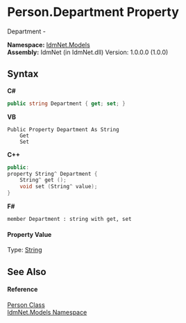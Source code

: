 # Person.Department Property 
 

Department -

**Namespace:**&nbsp;<a href="N_IdmNet_Models">IdmNet.Models</a><br />**Assembly:**&nbsp;IdmNet (in IdmNet.dll) Version: 1.0.0.0 (1.0.0)

## Syntax

**C#**<br />
``` C#
public string Department { get; set; }
```

**VB**<br />
``` VB
Public Property Department As String
	Get
	Set
```

**C++**<br />
``` C++
public:
property String^ Department {
	String^ get ();
	void set (String^ value);
}
```

**F#**<br />
``` F#
member Department : string with get, set

```


#### Property Value
Type: <a href="http://msdn2.microsoft.com/en-us/library/s1wwdcbf" target="_blank">String</a>

## See Also


#### Reference
<a href="T_IdmNet_Models_Person">Person Class</a><br /><a href="N_IdmNet_Models">IdmNet.Models Namespace</a><br />